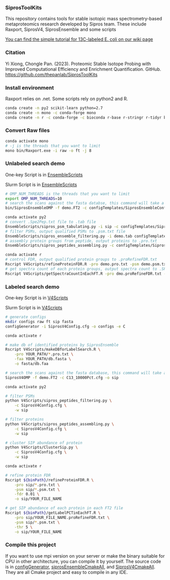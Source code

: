### SiprosToolKits

This repository contains tools for stable isotopic mass spectrometry-based metaproteomics research developed by Sipros team. These include Raxport, SiprosV4, SiprosEnsemble and some scripts

[You can find the simple tutorial for 13C-labeled E. coli on our wiki page](https://github.com/thepanlab/SiprosToolKits/wiki/13C-labeled-E.-coli-SIP-proteomic-search-tutorial)

### Citation

Yi Xiong, Chongle Pan. (2023). Proteomic Stable Isotope Probing with Improved Computational Efficiency and Enrichment Quantification. GitHub. https://github.com/thepanlab/SiprosToolKits

### Install environment

Raxport relies on .net. Some scripts rely on python2 and R.

```bash
conda create -n py2 scikit-learn python=2.7
conda create -n mono -c conda-forge mono
conda create -n r -c conda-forge -c bioconda r-base r-stringr r-tidyr bioconductor-biostrings
```

### Convert Raw files

```bash
conda activate mono
# -j is the threads that you want to limit
mono bin/Raxport.exe -i raw -o ft -j 8
```

### Unlabeled search demo

One-key Script is in [EnsembleScripts](EnsembleScripts/cmd.sh)

Slurm Script is in [EnsembleScripts](EnsembleScripts/UnlabelForSlurm.sb)

```bash
# OMP_NUM_THREADS is the threads that you want to limit
export OMP_NUM_THREADS=10
# search the scans against the fasta databse, this command will take a long time
bin/SiprosEnsembleOMP -f demo.FT2 -c configTemplates/SiprosEnsembleConfig.cfg -o sip

conda activate py2
# convert .Spe2Pep.txt file to .tab file
EnsembleScripts/sipros_psm_tabulating.py -i sip -c configTemplates/SiprosEnsembleConfig.cfg -o sip
# filter PSMs, output qualified PSMs to .psm.txt file
EnsembleScripts/sipros_ensemble_filtering.py -i demo.tab configTemplates/SiprosEnsembleConfig.cfg -o sip
# assembly protein groups from peptide, output proteins to .pro.txt
EnsembleScripts/sipros_peptides_assembling.py -c configTemplates/SiprosEnsembleConfig.cfg -w sip

conda activate r
# control FDR, output qualified protein groups to .proRefineFDR.txt
Rscript V4Scripts/refineProteinFDR.R -pro demo.pro.txt -psm demo.psm.txt -fdr 0.005 -o demo
# get spectra count of each protein groups, output spectra count to .SPcount.txt
Rscript V4Scripts/getSpectraCountInEachFT.R -pro dmo.proRefineFDR.txt -psm demo.psm.txt -o demo
```

### Labeled search demo

One-key Script is in [V4Scripts](V4Scripts/SIPcmd.sh)

Slurm Script is in [V4Scripts](V4Scripts/LabelForSlurm.sb)

```bash
# generate configs
mkdir configs raw ft sip fasta
configGenerator -i SiprosV4Config.cfg -o configs -e C

conda activate r

# make db of identified proteins by SiprosEnsemble
Rscript V4Scripts/makeDBforLabelSearch.R \
    -pro YOUR_PATH/*.pro.txt \
    -faa YOUR_PATH/db.fasta \
    -o fasta/db.faa

# search the scans against the fasta database, this command will take a long time
SiprosV4OMP -f demo.FT2 -c C13_10000Pct.cfg -o sip

conda activate py2

# filter PSMs
python V4Scripts/sipros_peptides_filtering.py \
    -c SiprosV4Config.cfg \
    -w sip

# filter proteins
python V4Scripts/sipros_peptides_assembling.py \
    -c SiprosV4Config.cfg \
    -w sip

# cluster SIP abundance of protein
python V4Scripts/ClusterSip.py \
    -c SiprosV4Config.cfg \
    -w sip

conda activate r

# refine protein FDR
Rscript ${binPath}/refineProteinFDR.R \
    -pro sip/*.pro.txt \
    -psm sip/*.psm.txt \
    -fdr 0.01 \
    -o sip/YOUR_FILE_NAME

# get SIP abundance of each protein in each FT2 file
Rscript ${binPath}/getLabelPCTinEachFT.R \
    -pro sip/YOUR_FILE_NAME.proRefineFDR.txt \
    -psm sip/*.psm.txt \
    -thr 5 \
    -o sip/YOUR_FILE_NAME
```

### Compile this project

If you want to use mpi version on your server or make the binary suitable for CPU in other architecture, you can compile it by yourself. The source code is in [configGenerator](./configGenerator/), [siprosEnsembleCmakeAll](./siprosEnsembleCmakeAll/), and [SiprosV4CmakeAll](./SiprosV4CmakeAll/). They are all Cmake project and easy to compile in any IDE.



